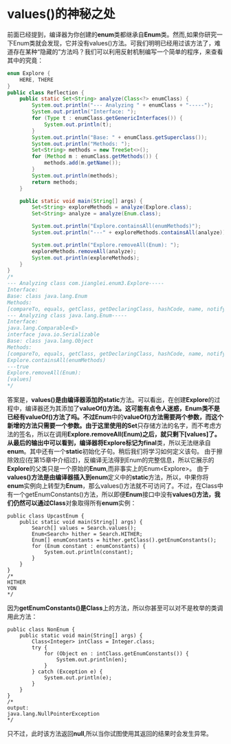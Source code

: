 # values\(\)的神秘之处

前面已经提到，编译器为你创建的**enum**类都继承自**Enum**类。然而,如果你研究一下Enum类就会发现，它并没有values\(\)方法。可我们明明已经用过该方法了，难道存在某种“隐藏的”方法吗？我们可以利用反射机制编写一个简单的程序，来查看其中的究竟：

```java
enum Explore {
    HERE, THERE
}
public class Reflection {
    public static Set<String> analyze(Class<?> enumClass) {
        System.out.println("--- Analyzing " + enumClass + "-----");
        System.out.println("Interface: ");
        for (Type t : enumClass.getGenericInterfaces()) {
            System.out.println(t);
        }
        System.out.println("Base: " + enumClass.getSuperclass());
        System.out.println("Methods: ");
        Set<String> methods = new TreeSet<>();
        for (Method m : enumClass.getMethods()) {
            methods.add(m.getName());
        }
        System.out.println(methods);
        return methods;
    }

    public static void main(String[] args) {
        Set<String> exploreMethods = analyze(Explore.class);
        Set<String> analyze = analyze(Enum.class);

        System.out.println("Explore.containsAll(enumMethods)");
        System.out.println("---" + exploreMethods.containsAll(analyze));

        System.out.println("Explore.removeAll(Enum): ");
        exploreMethods.removeAll(analyze);
        System.out.println(exploreMethods);
    }
}
/*
--- Analyzing class com.jianglei.enum3.Explore-----
Interface: 
Base: class java.lang.Enum
Methods: 
[compareTo, equals, getClass, getDeclaringClass, hashCode, name, notify, notifyAll, ordinal, toString, valueOf, values, wait]
--- Analyzing class java.lang.Enum-----
Interface: 
java.lang.Comparable<E>
interface java.io.Serializable
Base: class java.lang.Object
Methods: 
[compareTo, equals, getClass, getDeclaringClass, hashCode, name, notify, notifyAll, ordinal, toString, valueOf, wait]
Explore.containsAll(enumMethods)
---true
Explore.removeAll(Enum): 
[values]
*/
```
答案是，**values()**是由编译器添加的**static**方法。可以看出，在创建**Explore**的过程中，编译器还为其添加了**valueOf()**方法。这可能有点令人迷惑，**Enum**类不是已经有**valueOf()**方法了吗。不过**Enum**中的**valueOf()**方法需要两个参数，而这个新增的方法只需要一个参数。由于这里使用的**Set**只存储方法的名字，而不考虑方法的签名，所以在调用**Explore.removeAll(Enum)**之后，就只剩下**[values]**了。
从最后的输出中可以看到，编译器将Explore标记为**final**类，所以无法继承自**enum**。其中还有一个**static**初始化子句。稍后我们将学习如何定义该句。
由于擦除效应(在第15章中介绍过)，反编译无法得到Enum的完整信息，所以它展示的**Explore**的父类只是一个原始的**Enum**,而非事实上的Enum&lt;Explore&gt;。
由于**values()**方法是由编译器插入到**enum**定义中的**static**方法，所以，中果你将**enum**实例向上转型为**Enum**，那么values()方法就不可访问了。不过，在Class中有一个getEnumConstants()方法，所以即便**Enum**接口中没有**values()**方法，我们仍然可以通过**Class**对象取得所有**enum**实例：


```
public class UpcastEnum {
    public static void main(String[] args) {
        Search[] values = Search.values();
        Enum<Search> hither = Search.HITHER;
        Enum[] enumConstants = hither.getClass().getEnumConstants();
        for (Enum constant : enumConstants) {
            System.out.println(constant);
        }
    }
}
/*
HITHER
YON
*/
```
因为**getEnumConstants()**是**Class**上的方法，所以你甚至可以对不是枚举的类调用此方法：


```
public class NonEnum {
    public static void main(String[] args) {
        Class<Integer> intClass = Integer.class;
        try {
            for (Object en : intClass.getEnumConstants()) {
                System.out.println(en);
            }
        } catch (Exception e) {
            System.out.println(e);
        }
    }
}
/*
output:
java.lang.NullPointerException
*/
```
只不过，此时该方法返回**null**,所以当你试图使用其返回的结果时会发生异常。





